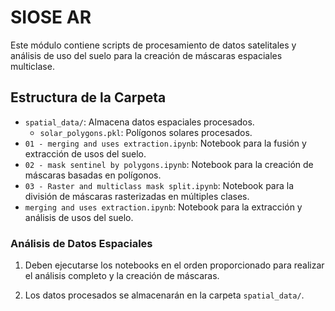 # SIOSE AR

Este módulo contiene scripts de procesamiento de datos satelitales y análisis de uso del suelo para la creación de máscaras espaciales multiclase.

## Estructura de la Carpeta
- `spatial_data/`: Almacena datos espaciales procesados.
  - `solar_polygons.pkl`: Polígonos solares procesados.
- `01 - merging and uses extraction.ipynb`: Notebook para la fusión y extracción de usos del suelo.
- `02 - mask sentinel by polygons.ipynb`: Notebook para la creación de máscaras basadas en polígonos.
- `03 - Raster and multiclass mask split.ipynb`: Notebook para la división de máscaras rasterizadas en múltiples clases.
- `merging and uses extraction.ipynb`: Notebook para la extracción y análisis de usos del suelo.


### Análisis de Datos Espaciales
1. Deben ejecutarse los notebooks en el orden proporcionado para realizar el análisis completo y la creación de máscaras.

2. Los datos procesados se almacenarán en la carpeta `spatial_data/`.


